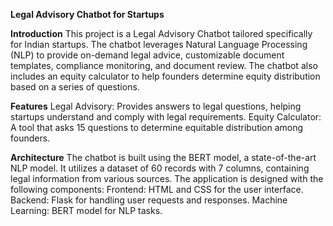 **Legal Advisory Chatbot for Startups**

**Introduction**
This project is a Legal Advisory Chatbot tailored specifically for Indian startups. The chatbot leverages Natural Language Processing (NLP) to provide on-demand legal advice, customizable document templates, compliance monitoring, and document review. The chatbot also includes an equity calculator to help founders determine equity distribution based on a series of questions.

**Features**
Legal Advisory: Provides answers to legal questions, helping startups understand and comply with legal requirements.
Equity Calculator: A tool that asks 15 questions to determine equitable distribution among founders.

**Architecture**
The chatbot is built using the BERT model, a state-of-the-art NLP model. It utilizes a dataset of 60 records with 7 columns, containing legal information from various sources. The application is designed with the following components:
Frontend: HTML and CSS for the user interface.
Backend: Flask for handling user requests and responses.
Machine Learning: BERT model for NLP tasks.

